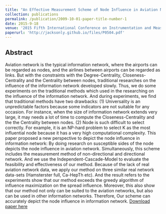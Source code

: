 ```yaml
---
title: "An Effective Measurement Scheme of Node Influence in Aviation Network"
collection: publications
permalink: /publication/2009-10-01-paper-title-number-1
date: 2015-9-18
venue: '2015 Fifth International Conference on Instrumentation and Measurement, Computer, Communication and Control (IMCCC)'
paperurl: 'http://jacksonly.github.io/files/P0504.pdf'
---
```

## Abstract
Aviation network is the typical information network, where the airports can be regarded as nodes, and the airlines between airports can be regarded as links. But with the constraints with the Degree-Centrality, Closeness-Centrality and the Centrality between nodes, traditional researches on the influence of the information network developed slowly. Thus, we do some experiments on the traditional methods which used in the researching on the influence of the information network. And during experiments, we find that traditional methods have two drawbacks: (1) Universality is an unpredictable factors because some indicators are not suitable for any occasion. For instance, when the size of information network extends very large, it may needs a lot of time to compute the Closeness-Centrality and the the Centrality between nodes. (2) Node is such difficult to select correctly. For example, it is an NP-hard problem to select K as the most influential node because it has a very high computational complexity. This paper proposed a new perspective to depict the node influence in information network: By doing research on susceptible sides of the node depicts the node influence in aviation network. Simultaneously, this scheme includes the measurement method of non-directional and directional network. And we use the Independent-Cascade-Model to evaluate the feasibility and effectiveness of our method. Because of the lack of real aviation network data, we apply our method on three similar real network data-sets (Hamsterster full, Ca-HepTh etc). And the result refers to the experiments show that our method exceeds the greedy algorithm of influence maximization on the spread influence. Moreover, this also show that our method not only can be suited to the aviation networks, but also can be used in other information networks. Therefore, Our scheme can accurately depict the node influence in information network.
[Download paper here](http://jacksonly.github.io/files/P0504.pdf)
